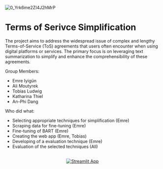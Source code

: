 ![0_Yrk6me2ZI4J2hMrP](https://github.com/EmreYY20/ToS-Simplification/assets/120115560/670c629b-f5e2-41c3-8075-2469d9d97168)

# Terms of Serivce Simplification
The project aims to address the widespread issue of complex and lengthy Terms-of-Service (ToS) agreements that users often encounter when using digital platforms or services. The primary focus is on leveraging text summarization to simplify and enhance the comprehensibility of these agreements.

Group Members: 
- Emre Iyigün
- Ali Moutyrek
- Tobias Ludwig
- Katharina Thiel
- An-Phi Dang

Who did what:
- Selecting appropriate techniques for simplification (Emre)
- Scraping data for fine-tuning (Emre)
- Fine-tuning of BART (Emre)
- Creating the web app (Emre, Tobias)
- Developing of a evaluation technique (Emre)
- Evaluation of the selected techniques (All)


<br>
<div align = center>
<a href="https://huggingface.co/spaces/EE21/ToS-Summarization">
  <img src="https://img.shields.io/badge/View-Streamlit%20App-blue?style=for-the-badge&logo=streamlit" alt="Streamlit App">
</a>
<br>
<br>
